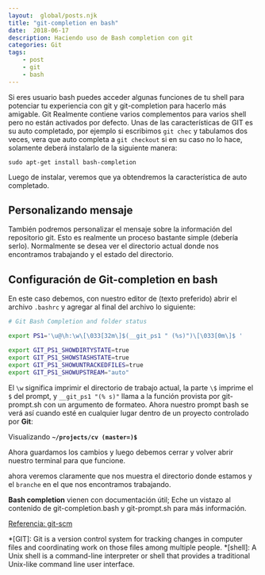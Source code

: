 ```yaml
---
layout:  global/posts.njk
title: "git-completion en bash"
date:  2018-06-17
description: Haciendo uso de Bash completion con git
categories: Git
tags:
    - post 
    - git
    - bash
---
```


Si eres usuario bash puedes acceder algunas funciones de tu shell para potenciar tu experiencia con git y git-completion para hacerlo más amigable. Git Realmente contiene varios complementos para varios shell pero no están activados por defecto. Unas de las características de GIT es su auto completado, por ejemplo si escribimos `git chec` y tabulamos dos veces, vera que auto completa a `git checkout` si en su caso no lo hace, solamente deberá instalarlo de la siguiente manera:

```console
sudo apt-get install bash-completion
```

Luego de instalar, veremos que ya obtendremos la característica de auto completado.

## Personalizando mensaje

También podremos personalizar el mensaje sobre la información del repositorio git. Esto es realmente un proceso bastante simple (debería serlo).
Normalmente se desea ver el directorio actual donde nos encontramos trabajando y el estado del directorio.

## Configuración de Git-completion en bash

En este caso debemos, con nuestro editor de (texto preferido) abrir el archivo `.bashrc` y agregar al final del archivo lo siguiente:

```bash
# Git Bash Completion and folder status

export PS1='\u@\h:\w\[\033[32m\]$(__git_ps1 " (%s)")\[\033[0m\]$ '

export GIT_PS1_SHOWDIRTYSTATE=true
export GIT_PS1_SHOWSTASHSTATE=true
export GIT_PS1_SHOWUNTRACKEDFILES=true
export GIT_PS1_SHOWUPSTREAM="auto"

```

El `\w` significa imprimir el directorio de trabajo actual, la parte `\$` imprime el `$` del prompt, y `__git_ps1 "(% s)"` llama a la función provista por git-prompt.sh con un argumento de formateo. Ahora nuestro prompt bash se verá así cuando esté en cualquier lugar dentro de un proyecto controlado por **Git**:

Visualizando **`~/projects/cv (master=)$`**

Ahora guardamos los cambios y luego debemos cerrar y volver abrir nuestro terminal para que funcione.

ahora veremos claramente que nos muestra el directorio donde estamos y el `branche` en el que nos encontramos trabajando.

**Bash completion** vienen con documentación útil; Eche un vistazo al contenido de git-completion.bash y git-prompt.sh para más información.

[Referencia: git-scm](https://www.git-scm.com/book/en/v2/Appendix-A%3A-Git-in-Other-Environments-Git-in-Bash)

*[GIT]: Git is a version control system for tracking changes in computer files and coordinating work on those files among multiple people.
*[shell]: A Unix shell is a command-line interpreter or shell that provides a traditional Unix-like command line user interface.
